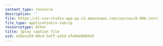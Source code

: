 ```yaml
---
content_type: resource
description: ''
file: https://ol-ocw-studio-app-qa.s3.amazonaws.com/courses/6-006-introduction-to-algorithms-fall-2011/a58ace590dc45affaa5defe04e0b65e5_wFP5VHGHFdk.vtt
file_type: application/x-subrip
resourcetype: Other
title: 3play caption file
uid: a58ace59-0dc4-5aff-aa5d-efe04e0b65e5
---
```

